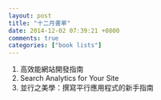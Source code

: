 ```yaml
---
layout: post
title: "十二月書單"
date: 2014-12-02 07:39:21 +0800
comments: true
categories: ["book lists"]
---
```


<!-- more -->

1. 高效能網站開發指南
2. Search Analytics for Your Site
3. 並行之美學：撰寫平行應用程式的新手指南